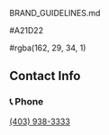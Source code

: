 BRAND_GUIDELINES.md


#A21D22

#rgba(162, 29, 34, 1)


## Contact Info

### 📞 Phone
[(403) 938-3333](tel:+14039383333)
